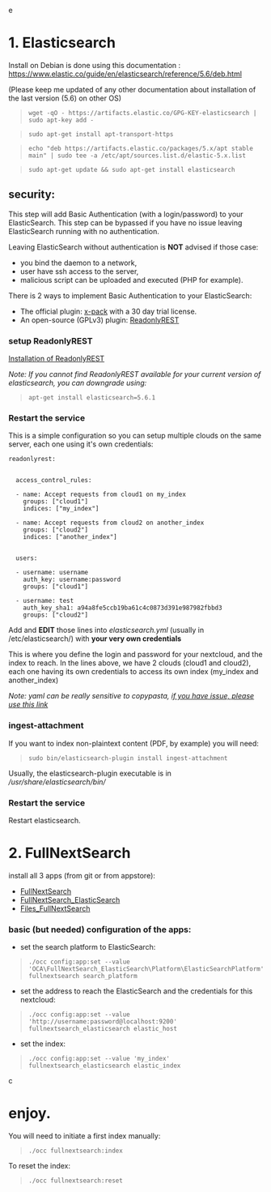 e


# 1. Elasticsearch

Install on Debian is done using this documentation : https://www.elastic.co/guide/en/elasticsearch/reference/5.6/deb.html

(Please keep me updated of any other documentation about installation of the last version (5.6) on other OS)

>     wget -qO - https://artifacts.elastic.co/GPG-KEY-elasticsearch | sudo apt-key add -

>     sudo apt-get install apt-transport-https

>     echo "deb https://artifacts.elastic.co/packages/5.x/apt stable main" | sudo tee -a /etc/apt/sources.list.d/elastic-5.x.list

>     sudo apt-get update && sudo apt-get install elasticsearch




## security:

This step will add Basic Authentication (with a login/password) to your ElasticSearch. This step can be bypassed if you have no issue leaving ElasticSearch running with no authentication.

Leaving ElasticSearch without authentication is **NOT** advised if those case:

- you bind the daemon to a network,
- user have ssh access to the server,
- malicious script can be uploaded and executed (PHP for example).

There is 2 ways to implement Basic Authentication to your ElasticSearch:

- The official plugin: [x-pack](https://www.elastic.co/guide/en/x-pack/current/xpack-introduction.html) with a 30 day trial license.
- An open-source (GPLv3) plugin: [ReadonlyREST](https://github.com/sscarduzio/elasticsearch-readonlyrest-plugin)


### setup ReadonlyREST

[Installation of ReadonlyREST](https://readonlyrest.com/documentation/index.html#Overview--Installing)

_Note: If you cannot find ReadonlyREST available for your current version of elasticsearch, you can downgrade using:_
>     apt-get install elasticsearch=5.6.1

### Restart the service


This is a simple configuration so you can setup multiple clouds on the same server, each one using it's own credentials:
```
readonlyrest:


  access_control_rules:

  - name: Accept requests from cloud1 on my_index
    groups: ["cloud1"]
    indices: ["my_index"]

  - name: Accept requests from cloud2 on another_index
    groups: ["cloud2"]
    indices: ["another_index"]


  users:

  - username: username
    auth_key: username:password
    groups: ["cloud1"]

  - username: test
    auth_key_sha1: a94a8fe5ccb19ba61c4c0873d391e987982fbbd3
    groups: ["cloud2"]
```

Add and **EDIT** those lines into _elasticsearch.yml_ (usually in /etc/elasticsearch/) with **your very own credentials**

This is where you define the login and password for your nextcloud, and the index to reach. In the lines above, we have 2 clouds (cloud1 and cloud2), each one having its own credentials to access its own index (my_index and another_index)

_Note: yaml can be really sensitive to copypasta, [if you have issue, please use this link](https://raw.githubusercontent.com/nextcloud/nextant/fullnextsearch/docs/elasticsearch-readonlyrest.yml)_



### ingest-attachment

If you want to index non-plaintext content (PDF, by example) you will need:

>     sudo bin/elasticsearch-plugin install ingest-attachment

Usually, the elasticsearch-plugin executable is in _/usr/share/elasticsearch/bin/_




### Restart the service

Restart elasticsearch.

# 2. FullNextSearch

install all 3 apps (from git or from appstore):

- [FullNextSearch](https://github.com/nextcloud/nextant/tree/fullnextsearch)  
- [FullNextSearch_ElasticSearch](https://github.com/daita/fullnextsearch_elasticsearch)
- [Files_FullNextSearch](https://github.com/daita/files_fullnextsearch)



 

### basic (but needed) configuration of the apps:

- set the search platform to ElasticSearch:
>     ./occ config:app:set --value 'OCA\FullNextSearch_ElasticSearch\Platform\ElasticSearchPlatform' fullnextsearch search_platform

- set the address to reach the ElasticSearch and the credentials for this nextcloud:
>     ./occ config:app:set --value 'http://username:password@localhost:9200' fullnextsearch_elasticsearch elastic_host

- set the index:
>     ./occ config:app:set --value 'my_index' fullnextsearch_elasticsearch elastic_index


c
# enjoy.

You will need to initiate a first index manually:

>     ./occ fullnextsearch:index

To reset the index:

>     ./occ fullnextsearch:reset

